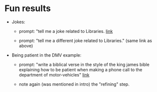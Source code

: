 # Fun results

- Jokes:

    - prompt: "tell me a joke related to Libraries. [link](http://localhost:3001/amusing_lib_jokes.html)

    - prompt: "tell me a different joke related to Libraries." (same link as above)

- Being patient in the DMV example:

    - prompt: "write a biblical verse in the style of the king james bible explaining how to be patient when making a phone call to the department of motor-vehicles" [link](http://localhost:3001/amusing_DMV.html)

    - note again (was mentioned in intro) the "refining" step.


